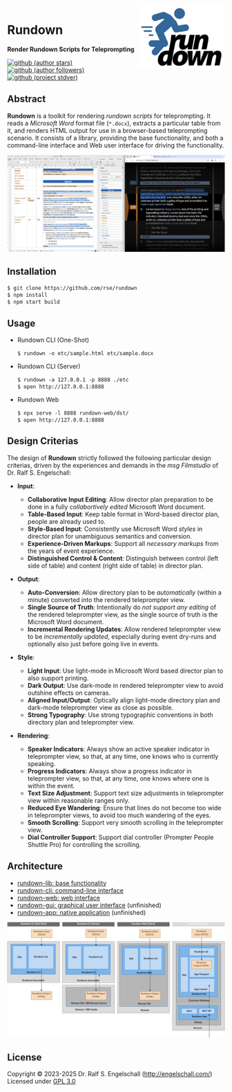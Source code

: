 
<img src="https://raw.githubusercontent.com/rse/rundown/master/etc/rundown-logo.svg" width="200" align="right" alt=""/>

Rundown
=======

**Render Rundown Scripts for Teleprompting**

[![github (author stars)](https://img.shields.io/github/stars/rse?logo=github&label=author%20stars&color=%233377aa)](https://github.com/rse)
[![github (author followers)](https://img.shields.io/github/followers/rse?label=author%20followers&logo=github&color=%234477aa)](https://github.com/rse)
[![github (project stdver)](https://img.shields.io/github/package-json/stdver/rse/rundown?logo=github&label=project%20stdver&color=%234477aa&cacheSeconds=900)](https://github.com/rse/rundown)

Abstract
--------

**Rundown** is a toolkit for rendering *rundown scripts* for
teleprompting. It reads a *Microsoft Word* format file (`*.docx`),
extracts a particular table from it, and renders HTML output for use in
a browser-based teleprompting scenario. It consists of a library, providing
the base functionality, and both a command-line interface and Web user interface
for driving the functionality.

![screenshot](doc/screenshot.png)

Installation
------------

```
$ git clone https://github.com/rse/rundown
$ npm install
$ npm start build
```

Usage
-----

- Rundown CLI (One-Shot)

    ```
    $ rundown -o etc/sample.html etc/sample.docx
    ```

- Rundown CLI (Server)

    ```
    $ rundown -a 127.0.0.1 -p 8888 ./etc
    $ open http://127.0.0.1:8888
    ```

- Rundown Web

    ```
    $ npx serve -l 8888 rundown-web/dst/
    $ open http://127.0.0.1:8888
    ```

Design Criterias
----------------

The design of **Rundown** strictly followed the following particular design criterias, driven by
the experiences and demands in the *msg Filmstudio* of Dr. Ralf S. Engelschall:

- **Input**:
    - **Collaborative Input Editing**:
      Allow director plan preparation to be done in a fully
      *collabortively edited* Microsoft Word document.
    - **Table-Based Input**:
      Keep table format in Word-based director plan, people are already used to.
    - **Style-Based Input**:
      Consistently use Microsoft Word *styles* in director plan for
      unambiguous semantics and conversion.
    - **Experience-Driven Markups**:
      Support all *necessary markups* from the years of event experience.
    - **Distinguished Control & Content**:
      Distinguish between control (left side of table) and content
      (right side of table) in director plan.

- **Output**:
    - **Auto-Conversion**:
      Allow directory plan to be *automatically* (within a minute)
      converted into the rendered teleprompter view.
    - **Single Source of Truth**:
      Intentionally do *not support any editing* of the rendered
      teleprompter view, as the single source of truth is the Microsoft Word document.
    - **Incremental Rendering Updates**:
      Allow rendered teleprompter view to be *incrementally updated*,
      especially during event dry-runs and optionally also just before going
      live in events.

- **Style**:
    - **Light Input**:
      Use light-mode in Microsoft Word based director plan to also support printing.
    - **Dark Output**:
      Use dark-mode in rendered teleprompter view to avoid outshine effects on cameras.
    - **Aligned Input/Output**:
      Optically align light-mode directory plan and dark-mode
      teleprompter view as close as possible.
    - **Strong Typography**:
      Use strong typographic conventions in both directory plan and teleprompter view.

- **Rendering**:
    - **Speaker Indicators**:
      Always show an active speaker indicator in teleprompter view, so
      that, at any time, one knows who is currently speaking.
    - **Progress Indicators**:
      Always show a progress indicator in teleprompter view,
      so that, at any time, one knows where one is within the event.
    - **Text Size Adjustment**:
      Support text size adjustments in teleprompter view within reasonable ranges only.
    - **Reduced Eye Wandering**:
      Ensure that lines do not become too wide in teleprompter views,
      to avoid too much wandering of the eyes.
    - **Smooth Scrolling**:
      Support very smooth scrolling in the teleprompter view.
    - **Dial Controller Support**:
      Support dial controller (Prompter People Shuttle Pro) for controlling the scrolling.

Architecture
------------

- [rundown-lib: base functionality](rundown-lib/)
- [rundown-cli: command-line interface](rundown-cli/)
- [rundown-web: web interface](rundown-web/)
- [rundown-gui: graphical user interface](rundown-gui/) (unfinished)
- [rundown-app: native application](rundown-app/) (unfinished)

![screenshot](doc/architecture.png)

License
-------

Copyright &copy; 2023-2025 Dr. Ralf S. Engelschall (http://engelschall.com/)<br/>
Licensed under [GPL 3.0](https://spdx.org/licenses/GPL-3.0-only)

